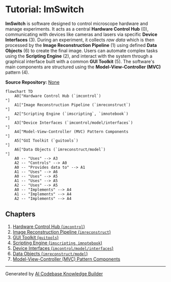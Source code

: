 # Tutorial: ImSwitch

**ImSwitch** is software designed to control microscope hardware and manage experiments.
It acts as a central **Hardware Control Hub** (0), communicating with devices like cameras and lasers via specific **Device Interfaces** (3).
During an experiment, it collects *raw data* which is then processed by the **Image Reconstruction Pipeline** (1) using defined **Data Objects** (6) to create the final image.
Users can automate complex tasks using the **Scripting Engine** (2), and interact with the system through a graphical interface built with a common **GUI Toolkit** (5). The software's main components are structured using the **Model-View-Controller (MVC)** pattern (4).


**Source Repository:** [None](None)

```mermaid
flowchart TD
    A0["Hardware Control Hub (`imcontrol`)
"]
    A1["Image Reconstruction Pipeline (`imreconstruct`)
"]
    A2["Scripting Engine (`imscripting`, `imnotebook`)
"]
    A3["Device Interfaces (`imcontrol/model/interfaces`)
"]
    A4["Model-View-Controller (MVC) Pattern Components
"]
    A5["GUI Toolkit (`guitools`)
"]
    A6["Data Objects (`imreconstruct/model`)
"]
    A0 -- "Uses" --> A3
    A2 -- "Controls" --> A0
    A0 -- "Provides data to" --> A1
    A1 -- "Uses" --> A6
    A0 -- "Uses" --> A5
    A1 -- "Uses" --> A5
    A2 -- "Uses" --> A5
    A0 -- "Implements" --> A4
    A1 -- "Implements" --> A4
    A2 -- "Implements" --> A4
```

## Chapters

1. [Hardware Control Hub (`imcontrol`)
](01_hardware_control_hub___imcontrol___.md)
2. [Image Reconstruction Pipeline (`imreconstruct`)
](02_image_reconstruction_pipeline___imreconstruct___.md)
3. [GUI Toolkit (`guitools`)
](03_gui_toolkit___guitools___.md)
4. [Scripting Engine (`imscripting`, `imnotebook`)
](04_scripting_engine___imscripting____imnotebook___.md)
5. [Device Interfaces (`imcontrol/model/interfaces`)
](05_device_interfaces___imcontrol_model_interfaces___.md)
6. [Data Objects (`imreconstruct/model`)
](06_data_objects___imreconstruct_model___.md)
7. [Model-View-Controller (MVC) Pattern Components
](07_model_view_controller__mvc__pattern_components_.md)


---

Generated by [AI Codebase Knowledge Builder](https://github.com/The-Pocket/Tutorial-Codebase-Knowledge)